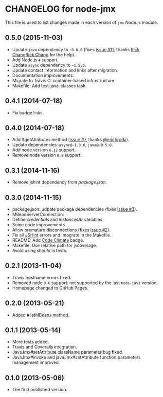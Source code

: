 # CHANGELOG for node-jmx

This file is used to list changes made in each version of `jmx` Node.js module.

## 0.5.0 (2015-11-03)

* Update `java` dependency to `~0.6.0` (fixes [issue #11](https://github.com/zuazo/node-jmx/issues/11), thanks [Rick ChangRick Chang](https://github.com/redice) for the help).
 * Add Node.js `4` support.
* Update `async` dependency to `~1.5.0`.
* Update contact information and links after migration.
* Documentation improvements.
* Migrate to Travis CI container-based infrastructure.
* Makefile: Add test-java-classes task.

## 0.4.1 (2014-07-18)

* Fix badge links.

## 0.4.0 (2014-07-18)

* Add #getAttributes method ([issue #7](https://github.com/zuazo/node-jmx/pull/7), thanks [@ericbroda](https://github.com/ericbroda)).
* Update dependencies: `async@~1.3.0`, `java@~0.5.0`.
* Add node version `0.12` support.
* Remove node version `0.8` support.

## 0.3.1 (2014-11-16)

* Remove jshint dependency from *package.json*.

## 0.3.0 (2014-11-15)

* package.json: udpate package dependencies (fixes [issue #3](https://github.com/zuazo/node-jmx/issues/3)).
* MBeanServerConnection:
 * Define *credentials* and *instancesAr* variables.
 * Some code improvements.
* Allow premature disconnections (fixes [issue #2](https://github.com/zuazo/node-jmx/issues/2)).
* Fix all [JSHint](http://www.jshint.com/) errors and integrate in the Makefile.
* README: Add [Code Climate](https://codeclimate.com/) badge.
* Makefile: Use relative path for jscoverage.
* Avoid using *should* in tests.

## 0.2.1 (2013-11-04)

* Travis hostname errors fixed.
* Removed node `0.6` support: not supported by the last `node-java` version.
* Homepage changed to GitHub Pages.

## 0.2.0 (2013-05-21)

* Added #listMBeans method.

## 0.1.1 (2013-05-14)

* More tests added.
* Travis and Coveralls integration.
* JavaJmx#setAttribute className parameter bug fixed.
* JavaJmx#invoke and javaJmx#setAttribute function parameters management improved.

## 0.1.0 (2013-05-06)

* The first published version.
